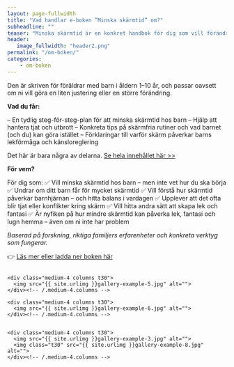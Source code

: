 ```yaml
---
layout: page-fullwidth
title: "Vad handlar e-boken ”Minska skärmtid” om?"
subheadline: ""
teaser: "Minska skärmtid är en konkret handbok för dig som vill förändra era skärmvanor hemma – utan att det blir bråk och tjat."
header:
   image_fullwidth: "header2.png"
permalink: "/om-boken/"
categories:
    - om-boken
---
```

Den är skriven för föräldrar med barn i åldern 1–10 år, och passar oavsett om ni vill göra en liten justering eller en större förändring.


**Vad du får:**

– En tydlig steg-för-steg-plan för att minska skärmtid hos barn
– Hjälp att hantera tjat och utbrott
– Konkreta tips på skärmfria rutiner och vad barnet (och du) kan göra istället
– Förklaringar till varför skärm påverkar barns lekförmåga och känsloreglering

Det här är bara några av delarna. [Se hela innehållet här >>][1]


**För vem?**

För dig som:
✅ Vill minska skärmtid hos barn – men inte vet hur du ska börja
✅ Undrar om ditt barn får för mycket skärmtid
✅ Vill förstå hur skärmtid påverkar barnhjärnan – och hitta balans i vardagen
✅ Upplever att det ofta blir tjat eller konflikter kring skärm
✅ Vill hitta andra sätt att skapa lek och fantasi
✅ Är nyfiken på hur mindre skärmtid kan påverka lek, fantasi och lugn hemma – även om ni inte har problem


*Baserad på forskning, riktiga familjers erfarenheter och konkreta verktyg som fungerar.*

 

👉 [Läs mer eller ladda ner boken här][1]
<!--more-->

<div class="row">
    <div class="medium-4 columns t30">
    <img src="{{ site.urlimg }}gallery-example-4.jpg" alt="">
    </div><!-- /.medium-4.columns -->

    <div class="medium-4 columns t30">
      <img src="{{ site.urlimg }}gallery-example-5.jpg" alt="">
    </div><!-- /.medium-4.columns -->

    <div class="medium-4 columns t30">
      <img src="{{ site.urlimg }}gallery-example-6.jpg" alt="">
    </div><!-- /.medium-4.columns -->

</div><!-- /.row -->


<div class="row">
    <div class="medium-8 columns t30">
    <img src="{{ site.urlimg }}gallery-example-7.jpg" alt="">
    </div><!-- /.medium-8.columns -->

    <div class="medium-4 columns t30">
      <img src="{{ site.urlimg }}gallery-example-3.jpg" alt="">
      <img class="t30" src="{{ site.urlimg }}gallery-example-8.jpg" alt="">
    </div><!-- /.medium-4.columns -->

</div><!-- /.row -->



 [1]: https://enhandbok.store/
